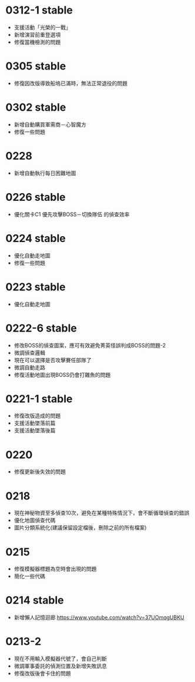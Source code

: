 # 0312-1 stable
* 支援活動「光榮的一戰」
* 新增演習前重登選項
* 修復當機檢測的問題

# 0305 stable
* 修復因改版導致船塢已滿時，無法正常退役的問題

# 0302 stable
* 新增自動購買軍需商－心智魔方
* 修復一些問題

# 0228
* 新增自動執行每日困難地圖

# 0226 stable
* 優化關卡C1 優先攻擊BOSS－切換隊伍 的偵查效率

# 0224 stable
* 優化自動走地圖
* 修復一些問題

# 0223 stable
* 優化自動走地圖

# 0222-6 stable
* 修改BOSS的偵查圖案，應可有效避免菁英怪誤判成BOSS的問題-2
* 微調偵查邏輯
* 現在可以選擇是否攻擊賽任部隊了
* 微調自動走路
* 修復活動地圖出現BOSS仍會打雜魚的問題

# 0221-1 stable
* 修復改版造成的問題
* 支援活動墜落前篇 
* 支援活動墜落後篇 

# 0220
* 修復更新後失效的問題

# 0218
* 現在神秘物資至多偵查10次，避免在某種特殊情況下，會不斷循環偵查的錯誤
* 優化地圖偵查代碼
* 圖片分類系統化(建議保留設定檔後，刪除之前的所有檔案)

# 0215
* 修復模擬器標題為空時會出現的問題
* 簡化一些代碼

# 0214 stable
* 新增懶人記憶迴廊 https://www.youtube.com/watch?v=37UOmqgUBKU

# 0213-2
* 現在不用輸入模擬器代號了，會自己判斷
* 微調軍事委託的偵測位置及新增失敗訊息
* 修復改版後會卡住的問題



